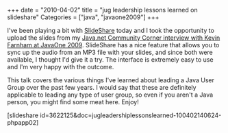 +++
date = "2010-04-02"
title = "jug leadership lessons learned on slideshare"
Categories = ["java", "javaone2009"]
+++

I've been playing a bit with [SlideShare](http://www.slideshare.net) today and I took the opportunity to upload the slides from my [Java.net Community Corner interview with Kevin Farnham at JavaOne 2009](http://weblogs.java.net/blog/2009/07/02/how-start-and-grow-jug-community-corner-2009-podcast). SlideShare has a nice feature that allows you to sync up the audio from an MP3 file with your slides, and since both were available, I thought I'd give it a try. The interface is extremely easy to use and I'm very happy with the outcome.

This talk covers the various things I've learned about leading a Java User Group over the past few years. I would say that these are definitely applicable to leading any type of user group, so even if you aren't a Java person, you might find some meat here. Enjoy!

[slideshare id=3622125&doc=jugleadershiplessonslearned-100402140624-phpapp02]
